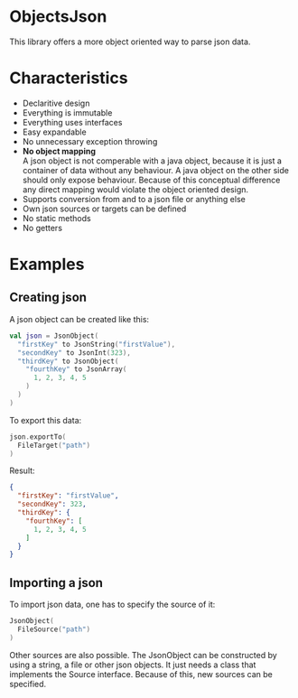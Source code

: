 # ObjectsJson
This library offers a more object oriented way to parse json data.

# Characteristics
  * Declaritive design
  * Everything is immutable
  * Everything uses interfaces
  * Easy expandable
  * No unnecessary exception throwing
  * **No object mapping**  
    A json object is not comperable with a java object, because it is just a container of data without any behaviour. A java object on the other side should only expose behaviour. Because of this conceptual difference any direct mapping would violate the object oriented design.
  * Supports conversion from and to a json file or anything else
  * Own json sources or targets can be defined
  * No static methods
  * No getters

# Examples
## Creating json
A json object can be created like this:  
```kotlin
val json = JsonObject(
  "firstKey" to JsonString("firstValue"),
  "secondKey" to JsonInt(323),
  "thirdKey" to JsonObject(
    "fourthKey" to JsonArray(
      1, 2, 3, 4, 5
    )
  )
)
```
To export this data:
```kotlin
json.exportTo(
  FileTarget("path")
)
```
Result:
```json
{
  "firstKey": "firstValue",
  "secondKey": 323,
  "thirdKey": {
    "fourthKey": [
      1, 2, 3, 4, 5
    ]
  }
}
```

## Importing a json
To import json data, one has to specify the source of it:
```kotlin
JsonObject(
  FileSource("path")
)
```
Other sources are also possible. The JsonObject can be constructed by using a string, a file or other json objects. It just needs a class that implements the Source interface. Because of this, new sources can be specified.
